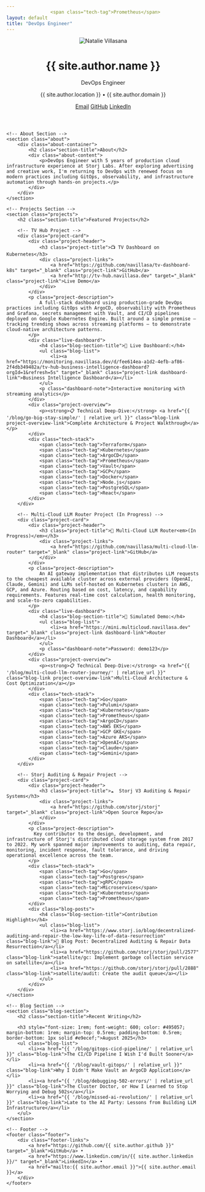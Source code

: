 ```yaml
---
                <span class="tech-tag">Prometheus</span>
layout: default
title: "DevOps Engineer"
---
```


<div class="container">
    <!-- Header Section -->
    <header class="header">
        <div class="header-content">
            <div class="profile-section">
                <div class="profile-picture">
                    <img src="{{ '/assets/images/squarephoto.jpg' | relative_url }}" alt="Natalie Villasana" class="profile-image">
                </div>
                <div class="profile-info">
                    <h1 class="name">{{ site.author.name }}</h1>
                    <p class="title">DevOps Engineer</p>
                    <p class="location">{{ site.author.location }} • {{ site.author.domain }}</p>
                </div>
            </div>
            <div class="contact-links">
                <a href="mailto:{{ site.author.email }}" class="contact-link">Email</a>
                <a href="https://github.com/{{ site.author.github }}" target="_blank" class="contact-link">GitHub</a>
                <a href="https://www.linkedin.com/in/{{ site.author.linkedin }}/" target="_blank" class="contact-link">LinkedIn</a>
            </div>
        </div>
    </header>

    <!-- About Section -->
    <section class="about">
        <div class="about-container">
            <h2 class="section-title">About</h2>
            <div class="about-content">
                <p>DevOps Engineer with 5 years of production cloud infrastructure experience at Storj Labs. After exploring advertising and creative work, I'm returning to DevOps with renewed focus on modern practices including GitOps, observability, and infrastructure automation through hands-on projects.</p>
            </div>
        </div>
    </section>

    <!-- Projects Section -->
    <section class="projects">
        <h2 class="section-title">Featured Projects</h2>
        
        <!-- TV Hub Project -->
        <div class="project-card">
            <div class="project-header">
                <h3 class="project-title">📺 TV Dashboard on Kubernetes</h3>
                <div class="project-links">
                    <a href="https://github.com/navillasa/tv-dashboard-k8s" target="_blank" class="project-link">GitHub</a>
                    <a href="http://tv-hub.navillasa.dev" target="_blank" class="project-link">Live Demo</a>
                </div>
            </div>
            <p class="project-description">
                A full-stack dashboard using production-grade DevOps practices including GitOps with ArgoCD, observability with Prometheus and Grafana, secrets management with Vault, and CI/CD pipelines deployed on Google Kubernetes Engine. Built around a simple premise – tracking trending shows across streaming platforms – to demonstrate cloud-native architecture patterns.
            </p>
            <div class="live-dashboard">
                <h4 class="blog-section-title">🚀 Live Dashboard:</h4>
                <ul class="blog-list">
                    <li><a href="https://monitoring.navillasa.dev/d/fee614ea-a1d2-4efb-af86-2f4db349482a/tv-hub-business-intelligence-dashboard?orgId=1&refresh=5s" target="_blank" class="project-link dashboard-link">Business Intelligence Dashboard</a></li>
                </ul>
                <p class="dashboard-note">Interactive monitoring with streaming analytics</p>
            </div>
            <div class="project-overview">
                <p><strong>📋 Technical Deep-Dive:</strong> <a href="{{ '/blog/go-big-stay-simple/' | relative_url }}" class="blog-link project-overview-link">Complete Architecture & Project Walkthrough</a></p>
            </div>
            <div class="tech-stack">
                <span class="tech-tag">Terraform</span>
                <span class="tech-tag">Kubernetes</span>
                <span class="tech-tag">ArgoCD</span>
                <span class="tech-tag">Prometheus</span>
                <span class="tech-tag">Vault</span>
                <span class="tech-tag">GCP</span>
                <span class="tech-tag">Docker</span>
                <span class="tech-tag">Node.js</span>
                <span class="tech-tag">PostgreSQL</span>
                <span class="tech-tag">React</span>
            </div>
        </div>

        <!-- Multi-Cloud LLM Router Project (In Progress) -->
        <div class="project-card">
            <div class="project-header">
                <h3 class="project-title">🪼 Multi-Cloud LLM Router<em>(In Progress)</em></h3>
                <div class="project-links">
                    <a href="https://github.com/navillasa/multi-cloud-llm-router" target="_blank" class="project-link">GitHub</a>
                </div>
            </div>
            <p class="project-description">
                An AI gateway implementation that distributes LLM requests to the cheapest available cluster across external providers (OpenAI, Claude, Gemini) and LLMs self-hosted on Kubernetes clusters in AWS, GCP, and Azure. Routing based on cost, latency, and capability requirements. Features real-time cost calculation, health monitoring, and scale-to-zero capabilities.
            </p>
            <div class="live-dashboard">
                <h4 class="blog-section-title">🧊 Simulated Demo:</h4>
                <ul class="blog-list">
                    <li><a href="https://mini.multicloud.navillasa.dev" target="_blank" class="project-link dashboard-link">Router Dashboard</a></li>
                </ul>
                <p class="dashboard-note">Password: demo123</p>
            </div>
            <div class="project-overview">
                <p><strong>📋 Technical Deep-Dive:</strong> <a href="{{ '/blog/multi-cloud-llm-router-journey/' | relative_url }}" class="blog-link project-overview-link">Multi-Cloud Architecture & Cost Optimization</a></p>
            </div>
            <div class="tech-stack">
                <span class="tech-tag">Go</span>
                <span class="tech-tag">Pulumi</span>
                <span class="tech-tag">Kubernetes</span>
                <span class="tech-tag">Prometheus</span>
                <span class="tech-tag">ArgoCD</span>
                <span class="tech-tag">AWS EKS</span>
                <span class="tech-tag">GCP GKE</span>
                <span class="tech-tag">Azure AKS</span>
                <span class="tech-tag">OpenAI</span>
                <span class="tech-tag">Claude</span>
                <span class="tech-tag">Gemini</span>
            </div>
        </div>

        <!-- Storj Auditing & Repair Project -->
        <div class="project-card">
            <div class="project-header">
                <h3 class="project-title">☁️  Storj V3 Auditing & Repair Systems</h3>
                <div class="project-links">
                    <a href="https://github.com/storj/storj" target="_blank" class="project-link">Open Source Repo</a>
                </div>
            </div>
            <p class="project-description">
              Key contributor to the design, development, and infrastructure of Storj's distributed cloud storage system from 2017 to 2022. My work spanned major improvements to auditing, data repair, monitoring, incident response, fault tolerance, and driving operational excellence across the team.
            </p>
            <div class="tech-stack">
                <span class="tech-tag">Go</span>
                <span class="tech-tag">Postgres</span>
                <span class="tech-tag">gRPC</span>
                <span class="tech-tag">Microservices</span>
                <span class="tech-tag">Kubernetes</span>
                <span class="tech-tag">Prometheus</span>
            </div>
            <div class="blog-posts">
                <h4 class="blog-section-title">Contribution Highlights</h4>
                <ul class="blog-list">
                    <li><a href="https://www.storj.io/blog/decentralized-auditing-and-repair-the-low-key-life-of-data-resurrection" class="blog-link">🌟 Blog Post: Decentralized Auditing & Repair Data Resurrection</a></li>
                    <li><a href="https://github.com/storj/storj/pull/2577" class="blog-link">satellite/gc: Implement garbage collection service on satellite</a></li>
                    <li><a href="https://github.com/storj/storj/pull/2888" class="blog-link">satellite/audit: Create the audit queue</a></li>
                </ul>
            </div>
        </div>
    </section>

    <!-- Blog Section -->
    <section class="blog-section">
        <h2 class="section-title">Recent Writing</h2>
        
        <h3 style="font-size: 1rem; font-weight: 600; color: #495057; margin-bottom: 1rem; margin-top: 0.5rem; padding-bottom: 0.5rem; border-bottom: 1px solid #e9ecef;">August 2025</h3>
        <ul class="blog-list">
            <li><a href="{{ '/blog/gitops-cicd-pipeline/' | relative_url }}" class="blog-link">The CI/CD Pipeline I Wish I'd Built Sooner</a></li>
            <li><a href="{{ '/blog/vault-gitops/' | relative_url }}" class="blog-link">Why I Didn't Make Vault an ArgoCD Application</a></li>
            <li><a href="{{ '/blog/debugging-502-errors/' | relative_url }}" class="blog-link">The Cluster Doctor, or How I Learned to Stop Worrying and Debug 502s</a></li>
            <li><a href="{{ '/blog/missed-ai-revolution/' | relative_url }}" class="blog-link">Late to the AI Party: Lessons from Building LLM Infrastructure</a></li>
        </ul>
    </section>

    <!-- Footer -->
    <footer class="footer">
        <div class="footer-links">
            <a href="https://github.com/{{ site.author.github }}" target="_blank">GitHub</a> • 
            <a href="https://www.linkedin.com/in/{{ site.author.linkedin }}/" target="_blank">LinkedIn</a> • 
            <a href="mailto:{{ site.author.email }}">{{ site.author.email }}</a>
        </div>
    </footer>
</div>
